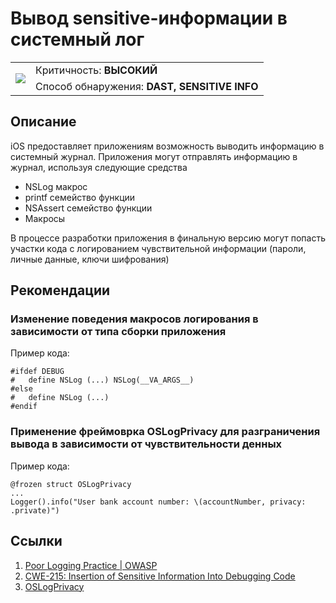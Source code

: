# Вывод sensitive-информации в системный лог

<table class='noborder'>
    <colgroup>
      <col/>
      <col/>
    </colgroup>
    <tbody>
      <tr>
        <td rowspan="2"><img src="../../../img/defekt_vysokij.png"/></td>
        <td>Критичность:<strong> ВЫСОКИЙ</strong></td>
      </tr>
      <tr>
        <td>Способ обнаружения:<strong> DAST, SENSITIVE INFO</strong></td>
      </tr>
    </tbody>
</table>

## Описание

iOS предоставляет приложениям возможность выводить информацию в системный журнал. Приложения могут отправлять информацию в журнал, используя следующие средства

* NSLog макрос
* printf семейство функции
* NSAssert семейство функции
* Макросы

В процессе разработки приложения в финальную версию могут попасть участки кода с логированием чувствительной информации (пароли, личные данные, ключи шифрования)

## Рекомендации

### Изменение поведения макросов логирования в зависимости от типа сборки приложения

Пример кода:

    #ifdef DEBUG
    #   define NSLog (...) NSLog(__VA_ARGS__)
    #else
    #   define NSLog (...)
    #endif

### Применение фреймоврка OSLogPrivacy для разграничения вывода в зависимости от чувствительности денных

Пример кода:

    @frozen struct OSLogPrivacy
    ... 
    Logger().info("User bank account number: \(accountNumber, privacy: .private)")

## Ссылки

1. [Poor Logging Practice | OWASP](https://www.owasp.org/index.php/Poor_Logging_Practice)
2. [CWE-215: Insertion of Sensitive Information Into Debugging Code](https://cwe.mitre.org/data/definitions/215.html)
3. [OSLogPrivacy](https://developer.apple.com/documentation/os/oslogprivacy)